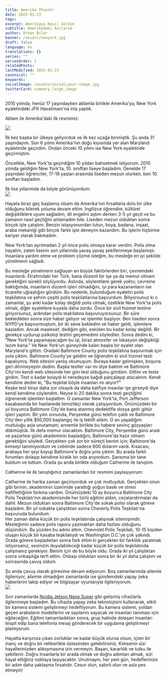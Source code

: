 ```yaml
---
title: Amerika Thasnk!
date: 2025-01-23
tags: 
excerpt: Amerikaya Nasil Geldim
subtitle: Amerikadaki Anilarim
author: Orhan Biler
banner: /assets/newyork.jpg
draft: false
language: en
translations: {}
series: ""
seriesOrder: 1
relatedPosts: 
lastModified: 2025-01-23
canonical: ""
keywords: 
socialImage: /assets/social/your-image.jpg
twitterCard: summary_large_image
---
```

2010 yılında, henüz 17 yaşındayken ablamla birlikte Amerika'ya, New York eyaletindeki JFK Havalimanı'na iniş yaptık.

Ablam ile Amerika'daki ilk resmimiz:  

![](/assets/ablam%20ve%20ben%201.jpg)

  
İlk kez başka bir ülkeye geliyorduk ve ilk kez uçağa binmiştik. Şu anda 31 yaşındayım. Son 6 yılımı Amerika'nın doğu kıyısında yer alan Maryland eyaletinde geçirdim. Ondan önceki 10 yılımı ise New York eyaletinde geçirmiştim.

Öncelikle, New York'ta geçirdiğim 10 yıldan bahsetmek istiyorum. 2010 yılında geldiğim New York'ta, 10. sınıftan liseye başladım. Genelde 17 yaşındaki öğrenciler, 17-18 yaşları arasında liseden mezun olurken, ben 10. sınıftan başladım.

İlk lise yıllarımda da böyle görünüyordum:  
![](/assets/lisede%20school%20bustayken.jpg)
  

Hayata biraz geç başlamış olsam da Amerika'nın fırsatlarla dolu bir ülke olduğunu bilerek yoluma devam ettim. İngilizce öğrendim, kültürel değişikliklere uyum sağladım, dil engelini aştım derken 3-5 yıl geçti ve bu zamanın nasıl geçtiğini anlamadım bile. Liseden mezun olduktan sonra birçok işte çalıştım. Benzin istasyonundan tutun, boya, badana, inşaat, araba mekaniği gibi birçok farklı işte deneyim kazandım. Bu işlerin hiçbirine kariyer olarak bakmadım.


  

New York'tan ayrılmadan 2 yıl önce polis olmaya karar verdim. Polis olma hayalim, zaten lisenin son yıllarında yavaş yavaş şekillenmeye başlamıştı. İnsanlara yardım etme ve problem çözme isteğim, bu mesleğe en iyi şekilde yönelmemi sağladı.

Bu mesleğe yönelmemi sağlayan en büyük faktörlerden biri, çevremdeki insanlardı. Etrafımdaki her Türk, bana düzenli bir işe ya da memur olmam gerektiğini sürekli söylüyordu. Aslında, söylentilere gerek yoktu; çevreme baktığımda, insanların düzenli işleri olmadığını, iyi para kazananların ise ticaretle uğraştığını gördüm. Bu nedenle, bulunduğum eyaletin polis teşkilatına ve şehrin çeşitli polis teşkilatlarına başvurdum. Biliyorsunuz ki o zamanlar, şu anki kadar kolay değildi polis olmak; özellikle New York'ta polis olmak, diğer eyaletlere kıyasla daha zordu. Önce bir sivil hizmet testine giriyorsunuz, ardından polis teşkilatına başvuruyorsunuz. Bir süre bekledikten sonra size haber geliyor ve işlemler başlıyor. Ben liseden sonra NYPD'ye başvurmuştum, bir iki sene bekledim ve haber geldi, işlemlere başladım. Ancak maalesef, dediğim gibi, eskiden bu kadar kolay değildi. Bir gerekçe uydurup psikoloji testini geçemedimi söylediler. Sonra dedim ki, "New York'ta yapamayacağım bu işi, biraz atmosfer ve lokasyon değişikliği lazım bana." Ve New York'un güneyinde kalan başka bir eyalet olan Maryland'e gittim. Oradaki Baltimore County polis teşkilatına başvurmak için yola çıktım. Baltimore County'ye geldim ve öğrendim ki sivil hizmet testi kapalıymış. Web sitesini yanlış okumuşum. Buraya kadar gelmişken, boşuna geri dönmeyeyim dedim. Başka testler var mı diye baktım ve Baltimore City'nin kendi web sitesinde her gün test olduğunu gördüm. Gittim ve teste girdim. Test o kadar kolaydı ki neredeyse kağıdı parçalayıp atacaktım. Kendi kendime dedim ki, "Bu teşkilat böyle insanları mı alıyor?"  
Keşke test biraz daha zor olsaydı da daha kalifiye insanlar işe girseydi diye kendi kendime söylendim. Neyse ki 20 dakika sonra testi geçtiğimi öğrenerek işlemleri başlattım. O zamanlar New York'ta, Port Jefferson kasabasında bir hastanede temizlikçi olarak çalışıyordum. Önümüzdeki bir yıl boyunca Baltimore City'de bana atanmış dedektifle dosya getir götür işleri yaptım. Bir yılın sonunda, Perşembe günü telefon çaldı ve Baltimore City'den yillik $50,000 başlangıç ile iş teklifi aldım. O an yaşadığım mutluluğu asla unutamam; annemle birlikte bu habere sevinç gözyaşları dökmüştük. İlk defa memur olacaktım. Baltimore City, Perşembe günü aradı ve pazartesi günü akademinin başladığını, Baltimore'da hazır olmam gerektiğini söyledi. Gerçekten çok zor bir süreçti benim için; Baltimore'da kimseyi tanımıyordum ve cebimde sadece 600 dolarım vardı. Kısacası, arabaya her şeyi koyup Baltimore'a doğru yola çıktım. Bu arada farklı forumları dolaşıp kendime kiralık bir oda arıyordum. Şansıma bir tane buldum ve tuttum. Orada şu anda birlikte olduğum Catherine ile tanıştım.

Catherine ile ilk tanıştığımız zamanlardan bir resmimi paylaşıyorum:  

  

Catherine ile harika zaman geçiriyorduk ve çok mutluyduk. Gerçekten onun gibi birinin, akademinin üzerimde yarattığı yoğun baskı ve stresi hafiflettiğinin farkına vardım. Önümüzdeki 10 ay boyunca Baltimore City Polis Teşkilatı'nın akademisinde her türlü eğitimi aldım, cezalandırmalar da dahil. Mezun olduktan sonra Baltimore City'de sokak polisi olarak göreve başladım. Bir yıl sokakta çalıştıktan sonra Cheverly Polis Teşkilatı'na başvuruda bulundum.  
Her zaman daha küçük bir polis teşkilatında çalışmak istemişimdir. Mesleğimin sadece polis raporu yazmaktan daha fazlası olduğunu düşündüm. Bu yüzden bu adımı attım. Chevrolet Polis Teşkilatı, 10-15 kişiden oluşan küçük bir kasaba teşkilatıydı ve Washington D.C.'ye çok yakındı. Orada göreve başladıktan sonra fark ettim ki gerçekten bir farklılık yaratmak istiyorsanız, sesinizin duyulabileceği kadar küçük bir polis teşkilatında çalışmanız gerekiyor. Benim için de bu böyle oldu. Orada iki yıl çalıştıktan sonra onbaşılığa terfi ettim. Onbaşı olduktan sonra bir iki yıl daha çalıştım ve sonrasında çavuş oldum.  

  

Şu anda çavuş olarak görevime devam ediyorum. Boş zamanlarımda ailemle ilgileniyor, ailemle olmadığım zamanlarda ise gündemdeki yapay zeka haberlerini takip ediyor ve bilgisayar oyunlarıyla ilgileniyorum.  
![](/assets/Pasted%20image%2020250121010309.png)
  

Son zamanlarda [Nvidia Jetson Nano Super](https://www.nvidia.com/en-us/autonomous-machines/embedded-systems/jetson-orin/nano-super-developer-kit/) gibi gelişmiş cihazlarla ilgilenmeye başladım. Bu cihazla yapay zeka teknolojisini kullanarak, etkili bir kamera sistemi geliştirmeyi hedefliyorum. Bu kamera sistemi, yoldan geçen arabaların modellerini ve sayılarını sayacak ve insanları tanıması için eğiteceğim. Eğitimi tamamladıktan sonra, grup halinde dolaşan insanları tespit edip bana telefonla mesaj gönderecek bir uygulama geliştirmeyi planlıyorum.

Hayatta karşınıza çıkan zorluklar ne kadar büyük olursa olsun, içten bir inanç ve doğru bir rehberlikle üstesinden gelebilirsiniz. Kimsenin sizi hayallerinizden alıkoymasına izin vermeyin. Başarı, kararlılık ve tutku ile şekillenir. Doğru insanlarla bir arada olmak ve doğru adımları atmak, sizi hayal ettiğiniz noktaya taşıyacaktır. Unutmayın, her yeni gün, hedeflerinize bir adım daha yaklaşma fırsatıdır. Cesur olun, sabırlı olun ve asla pes etmeyin!